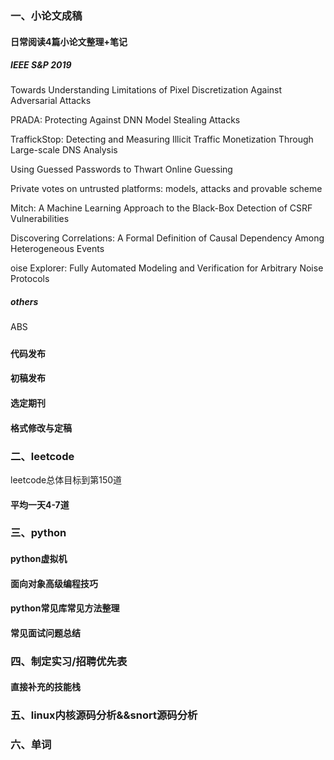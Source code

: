 ### 一、小论文成稿 
#### 日常阅读4篇小论文整理+笔记
##### IEEE S&P 2019
  Towards Understanding Limitations of Pixel Discretization Against Adversarial Attacks

  PRADA: Protecting Against DNN Model Stealing Attacks
  
  TraffickStop: Detecting and Measuring Illicit Traffic Monetization Through Large-scale DNS Analysis
  
  Using Guessed Passwords to Thwart Online Guessing
  
  Private votes on untrusted platforms: models, attacks and provable scheme
  
  Mitch: A Machine Learning Approach to the Black-Box Detection of CSRF Vulnerabilities
  
  Discovering Correlations: A Formal Definition of Causal Dependency Among Heterogeneous Events
  
  oise Explorer: Fully Automated Modeling and Verification for Arbitrary Noise Protocols
##### others
ABS 
##### 
#### 代码发布
#### 初稿发布
#### 选定期刊
#### 格式修改与定稿

### 二、leetcode 
leetcode总体目标到第150道
#### 平均一天4-7道

### 三、python 
#### python虚拟机
#### 面向对象高级编程技巧
#### python常见库常见方法整理
#### 常见面试问题总结

### 四、制定实习/招聘优先表
#### 直接补充的技能栈

### 五、linux内核源码分析&&snort源码分析

### 六、单词 
